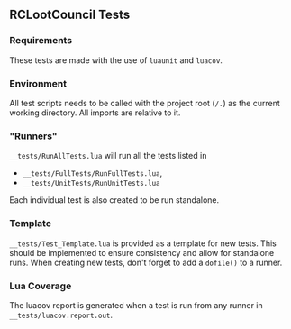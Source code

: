## RCLootCouncil Tests

### Requirements
These tests are made with the use of `luaunit` and `luacov`.

### Environment
All test scripts needs to be called with the project root (`/.`) as the current working directory. All imports are relative to it.

### "Runners"
`__tests/RunAllTests.lua` will run all the tests listed in
* `__tests/FullTests/RunFullTests.lua`,
* `__tests/UnitTests/RunUnitTests.lua`

Each individual test is also created to be run standalone.

### Template
`__tests/Test_Template.lua` is provided as a template for new tests. This should be implemented to ensure consistency and allow for standalone runs. When creating new tests, don't forget to add a `dofile()` to a runner.

### Lua Coverage
The luacov report is generated when a test is run from any runner in `__tests/luacov.report.out`.
